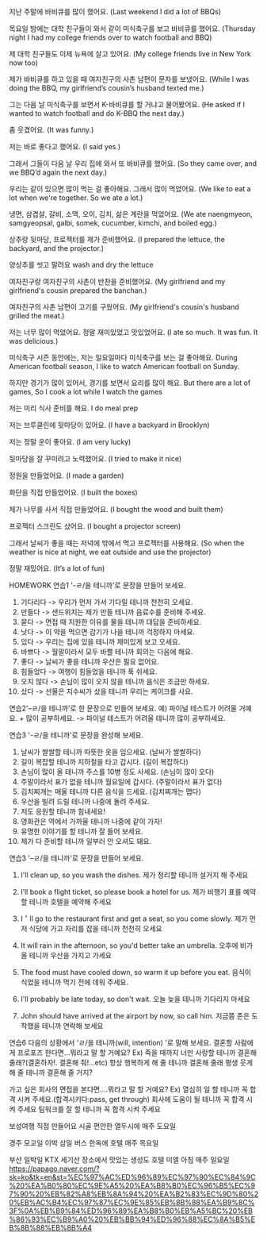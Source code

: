 지난 주말에 바비큐를 많이 했어요.
(Last weekend I did a lot of BBQs)

목요일 밤에는 대학 친구들이 와서 같이 미식축구를 보고 바비큐를 했어요.
(Thursday night I had my college friends over to watch football and BBQ)

제 대학 친구들도 이제 뉴욕에 살고 있어요.
(My college friends live in New York now too)

제가 바비큐를 하고 있을 때 여자친구의 사촌 남편이 문자를 보냈어요.
(While I was doing the BBQ, my girlfriend’s cousin’s husband texted me.)

그는 다음 날 미식축구를 보면서 K-바비큐를 할 거냐고 물어봤어요.
(He asked if I wanted to watch football and do K-BBQ the next day.)

좀 웃겼어요.
(It was funny.)

저는 바로 좋다고 했어요.
(I said yes.)

그래서 그들이 다음 날 우리 집에 와서 또 바비큐를 했어요.
(So they came over, and we BBQ’d again the next day.)

우리는 같이 있으면 많이 먹는 걸 좋아해요. 그래서 많이 먹었어요.
(We like to eat a lot when we're together. So we ate a lot.)

냉면, 삼겹살, 갈비, 소맥, 오이, 김치, 삶은 계란을 먹었어요.
(We ate naengmyeon, samgyeopsal, galbi, somek, cucumber, kimchi, and boiled egg.)

상추랑 뒷마당, 프로젝터를 제가 준비했어요.
(I prepared the lettuce, the backyard, and the projector.)

양상추를 씻고 말려요
wash and dry the lettuce

여자친구랑 여자친구의 사촌이 반찬을 준비했어요.
(My girlfriend and my girlfriend's cousin prepared the banchan.)

여자친구의 사촌 남편이 고기를 구웠어요.
(My girlfriend's cousin's husband grilled the meat.)

저는 너무 많이 먹었어요. 정말 재미있었고 맛있었어요.
(I ate so much. It was fun. It was delicious.)

미식축구 시즌 동안에는, 저는 일요일마다 미식축구를 보는 걸 좋아해요.
During American football season, I like to watch American football on Sunday.

하지만 경기가 많이 있어서, 경기를 보면서 요리를 많이 해요.
But there are a lot of games, So I cook a lot while I watch the games

저는 미리 식사 준비를 해요.
I do meal prep

저는 브루클린에 뒷마당이 있어요.
(I have a backyard in Brooklyn)

저는 정말 운이 좋아요.
(I am very lucky)

뒷마당을 잘 꾸미려고 노력했어요.
(I tried to make it nice)

정원을 만들었어요.
(I made a garden)

화단을 직접 만들었어요.
(I built the boxes)

제가 나무를 사서 직접 만들었어요.
(I bought the wood and built them)

프로젝터 스크린도 샀어요.
(I bought a projector screen)

그래서 날씨가 좋을 때는 저녁에 밖에서 먹고 프로젝터를 사용해요.
(So when the weather is nice at night, we eat outside and use the projector)

정말 재밌어요.
(It’s a lot of fun)

HOMEWORK
연습1 '-ㄹ/을 테니까'로 문장을 만들어 보세요.

1. 기다리다 -> 우리가 먼저 가서 기다릴 테니까 천천히 오세요.
2. 만들다 -> 샌드위치는 제가 만들 테니까 음료수를 준비해 주세요.
3. 묻다 -> 면접 때 지원한 이유를 물을 테니까 대답을 준비하세요.
4. 낫다 -> 이 약을 먹으면 감기가 나을 테니까 걱정하지 마세요.
5. 있다 -> 우리는 집에 있을 테니까 재미있게 보고 오세요.
6. 바쁘다 -> 월말이라서 모두 바쁠 테니까 회의는 다음에 해요.
7. 좋다 -> 날씨가 좋을 테니까 우산은 필요 없어요.
8. 힘들었다 -> 여행이 힘들었을 테니까 푹 쉬세요.
9. 오지 않다 -> 손님이 많이 오지 않을 테니까 음식은 조금만 하세요.
10. 샀다 -> 선물은 지수씨가 샀을 테니까 우리는 케이크를 사요.

연습2'–ㄹ/을 테니까'로 한 문장으로 만들어 보세요.
예) 파이널 테스트가 어려울 거예요. + 많이 공부하세요.
-> 파이널 테스트가 어려울 테니까 많이 공부하세요.

연습3 '-ㄹ/을 테니까'로 문장을 완성해 보세요.

1. 날씨가 쌀쌀할 테니까 따뜻한 옷을 입으세요. (날씨가 쌀쌀하다)
2. 길이 복잡할 테니까 지하철을 타고 갑시다. (길이 복잡하다)
3. 손님이 많이 올 테니까 주스를 10병 정도 사세요. (손님이 많이 오다)
4. 주말이라서 표가 없을 테니까 월요일에 갑시다. (주말이라서 표가 없다)
5. 김치찌개는 매울 테니까 다른 음식을 드세요. (김치찌개는 맵다)
6. 우산을 빌려 드릴 테니까 나중에 돌려 주세요.
7. 저도 응원할 테니까 힘내세요!
8. 영화관은 역에서 가까울 테니까 나중에 같이 가자!
9. 유명한 이야기를 할 테니까 잘 들어 보세요.
10. 제가 다 준비할 테니까 일부러 안 오셔도 돼요.

연습3 '–ㄹ/을 테니까'로 문장을 만들어 보세요.

1. I'll clean up, so you wash the dishes.
   제가 정리할 테니까 설거지 해 주세요

2. I’ll book a flight ticket, so please book a hotel for us.
   제가 비행기 표를 예약할 테니까 호텔을 예약해 주세요

3. I＇ll go to the restaurant first and get a seat, so you come slowly.
   제가 먼저 식당에 가고 자리를 잡을 테니까 천천히 오세요

4. It will rain in the afternoon, so you'd better take an umbrella.
   오후에 비가 올 테니까 우산을 가지고 가세요

5. The food must have cooled down, so warm it up before you eat.
   음식이 식었을 테니까 먹기 전에 데워 주세요.

6. I'll probably be late today, so don't wait.
   오늘 늦을 테니까 기다리지 마세요

7. John should have arrived at the airport by now, so call him.
   지금쯤 존은 도착했을 테니까 연락해 보세요

연습6
다음의 상황에서 'ㄹ/을 테니까(will, intention) '로 말해 보세요.
결혼할 사람에게 프로포즈 한다면…뭐라고 말 할 거예요?
Ex) 죽을 때까지 너만 사랑할 테니까 결혼해 줄래?(결혼하자!. 결혼해 줘!...etc)
항상 행복하게 해 줄 테니까 결혼해 줄래
평생 웃게 해 줄 테니까 결혼해 줄 거지?

가고 싶은 회사의 면접을 본다면….뭐라고 말 할 거예요?
Ex) 열심히 일 할 테니까 꼭 합격 시켜 주세요.(합격시키다:pass, get through)
회사에 도움이 될 테니까 꼭 합격 시켜 주세요
팀워크를 잘 할 테니까 꼭 합격 시켜 주세요



보성여행
직접 만들어요
시골
편안한 
열두시에
매주 도요일


경주
모교일
이박 삼일 버스
한옥에 호텔
매주 목요일


부산
일박일 KTX
세기산
장소에서 
맛있는 생성도
호텔
미앨 아침
매주 일요일
https://papago.naver.com/?sk=ko&tk=en&st=%EC%97%AC%ED%96%89%EC%97%90%EC%84%9C%20%EA%B0%80%EC%9E%A5%20%EA%B8%B0%EC%96%B5%EC%97%90%20%EB%82%A8%EB%8A%94%20%EA%B2%83%EC%9D%80%20%EB%AC%B4%EC%97%87%EC%9E%85%EB%8B%88%EA%B9%8C%3F%0A%EB%B9%84%ED%96%89%EA%B8%B0%EB%A5%BC%20%EB%86%93%EC%B9%A0%20%EB%BB%94%ED%96%88%EC%8A%B5%EB%8B%88%EB%8B%A4